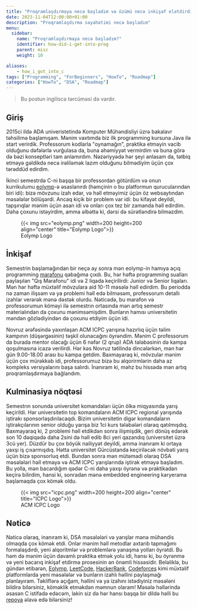 ```yaml
---
title: "Proqramlaşdırmaya necə başladım və özümü necə inkişaf elətdirdim?"
date: 2023-11-04T12:00:00+01:00
description: "Proqramlaşdırma səyahətimi necə başladım"
menu:
  sidebar:
    name: "Proqramlaşdırmaya necə başladım?"
    identifier: how-did-i-get-into-prog
    parent: misc
    weight: 10

aliases:
    - how_i_got_into_c
tags: ["Programming", "ForBeginners", "HowTo", "Roadmap"]
categories: ["HowTo", "DSA", "Roadmap"]
---
```


> Bu postun ingiliscə tərcüməsi də vardır.

## Giriş

2015ci ildə ADA univeristetində Komputer Mühəndisliyi üzrə bakalavr təhsilimə başlamışam. Mənim vaxtımda biz ilk programming kursuna Java ilə start verirdik. Professorum kodlarla "oynamağın", praktika etməyin vacib olduğunu dəfələrlə vurğulasa da, buna əhəmiyyət vermirdim və buna görə də bəzi konseptləri tam anlamırdım. Nəzəriyyədə hər şeyi anlasam da, tətbiq etməyə gəldikdə necə irəliləmək lazım olduğunu bilmədiyim üçün çox tərəddüd edirdim.

İkinci semestrdə C-ni başqa bir professordan götürdüm və onun kurrikulumu [eolymp](https://www.eolymp.com/en/)-ə əsaslanırdı (həmçinin o bu platformun qurucularından biri idi): bizə mövzunu izah edər, və həll etməyimiz üçün öz websaytından məsələlər bölüşərdi. Ancaq kiçik bir problem var idi: bu kifayət deyildi, tapşırıqlar mənim üçün asan idi və onları çox tez bir zamanda həll edirdim. Daha çoxunu istəyirdim, amma əlbəttə ki, dərsi də sürətləndirə bilməzdim.

<figure style="border: none;">
    {{< img src="eolymp.png" width=200 height=200 align="center" title="Eolymp Logo">}}
    <figcaption>Eolymp Logo</figcaption>
</figure>

## İnkişaf

Semestrin başlamağından bir neçə ay sonra mən eolymp-in hamıya açıq programming [marafonu](https://www.eolymp.com/en/contests/6472) qabağıma çıxdı. Bu, hər həftə programming sualları paylaşılan "Qış Marafonu" idi və 2 liqada keçirilirdi: Junior və Senior liqaları. Mən hər həftə müxtəlif mövzulara aid 10-11 məsələ həll edirdim. Bu periodda nə zaman ilişsəm və ya problemi həll edə bilməsəm, professorum detallı izahlar verərək mənə dəstək olurdu. Nəticədə, bu marafon və professorumun köməyi ilə semestrın ortasında mən artıq semestr materialından da çoxunu mənimsəmişdim. Bunların hamısı universitetin məndən gözlədiyindən də çoxunu etdiyim üçün idi.

Novruz ərəfəsində yaxınlaşan ACM ICPC yarışına hazırlıq üçün təlim kampının (düşərgəsinin) təşkil olunacağını öyrəndim. Mənim C professorum da burada mentor olacağı üçün 6 nəfər (2 qrup) ADA tələbəsinin də kampa qoşulmasına icazə verilirdi. Hər kəs Novruz tətilində dincələrkən, mən hər gün 9.00-18.00 arası bu kampa getdim. Baxmayaraq ki, mövzular mənim üçün çox mürəkkəb idi, professorumuz bizə bu alqorirmlərin daha az kompleks versiyalarını başa salırdı. İnanıram ki, məhz bu hissədə mən artıq proqramlaşdırmaya bağlandım.

## Kulminasiya nöqtəsi

Semestrın sonunda universitet komandaları üçün ölkə miqyasında yarış keçirildi. Hər universitetin top komandaların ACM ICPC regional yarışında iştirakı sponsorlaşdırılacaqdı. Bizim universitetin digər komandaların iştirakçılarının senior olduğu yarışa biz 1ci kurs tələbələri olaraq qatılmışdıq. Baxmayaraq ki, 2 problemi həll etdikdən sonra ilişmişdik, geri dönüş edərək son 10 dəqiqədə daha 2sini də həll edib 8ci yeri qazandıq (universitet üzrə 3cü yer). Düzdür bu çox böyük nailiyyət deyildi, amma inanıram ki ortaya yaxşı iş çıxarmışdıq. Hətta universitet Gürcüstanda keçiriləcək növbəti yarış üçün bizə sponsorluq etdi. Bundan sonra mən mütəmadi olaraq DSA məsələləri həll etməyə və ACM ICPC yarışlarında iştirak etməyə başladım. Bu yolla, mən bacardığım qədər C-ni daha yaxşı öyrənə və praktikadan keçirə bilirdim, hansi ki, sonradan mənə embedded engineering karyerama başlamaqda çox kömək oldu.

<figure style="border: none;">
    {{< img src="icpc.png" width=200 height=200 align="center" title="ICPC Logo">}}
    <figcaption>ACM ICPC Logo</figcaption>
</figure>

## Nəticə

Nəticə olaraq, inanıram ki, DSA məsələləri və yarışlar mənə mühəndis olmaqda çox kömək etdi. Onlar mənim həll metodlar axtarıb tapmağımı formalaşdırdı, yeni alqoritmlər və problemlərə yanaşma yolları öyrətdi. Bu həm də mənim üçün davamlı praktika etmək yolu idi, hansı ki, bu öyrənmə və yeni bacarıq inkişaf etdirmə prosesinin ən önəmli hissəsidir. Beləliklə, bu gündən etibarən, [Eolymp](https://www.eolymp.com/en/), [LeetCode](https://leetcode.com/), [HackerRank](https://www.hackerrank.com/), [Codeforces](https://codeforces.com/) kimi müxtəlif platformlarda yeni məsələlər və bunların izahlı həllini paylaşmağı planlayıram. Təkliflərə açığam, həllini və ya izahını istədiyiniz məsələni bildirə bilərsiniz, köməklik etməkdən məmnun olaram! Məsələ həllərində əsasən C istifadə edəcəm, lakin siz də hər hansı başqa bir dildə həlli bu [repoya](https://github.com/Miradils-Blog/dsa-problems-and-solutions/) əlavə edə bilərsiniz!
